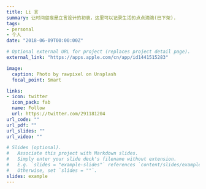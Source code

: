 ```yaml
---
title: Li 言
summary: 让时间留痕是立言设计的初衷，这里可以记录生活的点点滴滴(已下架).
tags:
- personal
- 个人
date: "2018-06-09T00:00:00Z"

# Optional external URL for project (replaces project detail page).
external_link: "https://apps.apple.com/cn/app/id1441515283"

image:
  caption: Photo by rawpixel on Unsplash
  focal_point: Smart

links:
- icon: twitter
  icon_pack: fab
  name: Follow
  url: https://twitter.com/291181204
url_code: ""
url_pdf: ""
url_slides: ""
url_video: ""

# Slides (optional).
#   Associate this project with Markdown slides.
#   Simply enter your slide deck's filename without extension.
#   E.g. `slides = "example-slides"` references `content/slides/example-slides.md`.
#   Otherwise, set `slides = ""`.
slides: example
---
```

